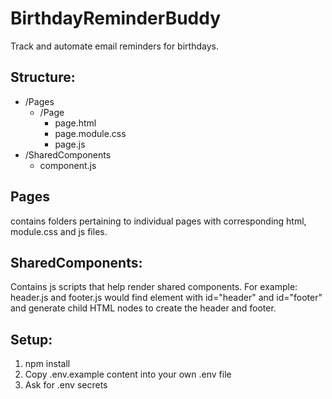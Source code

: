 # BirthdayReminderBuddy
Track and automate email reminders for birthdays. 

## Structure: 
- /Pages 
  - /Page
    - page.html
    - page.module.css
    - page.js
- /SharedComponents
  - component.js

## Pages 
contains folders pertaining to individual pages with corresponding html, module.css and js files. 

## SharedComponents:
Contains js scripts that help render shared components. For example: header.js and footer.js would find element with id="header" and id="footer" and generate child HTML nodes to create the header and footer.

## Setup:
1. npm install
2. Copy .env.example content into your own .env file
3. Ask for .env secrets